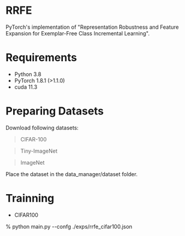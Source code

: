 # RRFE
PyTorch's implementation of "Representation Robustness and Feature Expansion for Exemplar-Free Class Incremental Learning".

# Requirements
+ Python 3.8
+ PyTorch 1.8.1 (>1.1.0)
+ cuda 11.3

# Preparing Datasets
Download following datasets:
> CIFAR-100

> Tiny-ImageNet

> ImageNet

Place the dataset in the data_manager/dataset folder.

# Trainning
+ CIFAR100

% python main.py --confg ./exps/rrfe_cifar100.json
